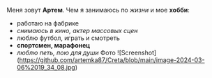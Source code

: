 Меня зовут **Артем**. Чем я занимаюсь по *жизни* и мое **хобби**:
- работаю на фабрике
- *снимаюсь в кино, актер массовых сцен*
- люблю футбол, играть и смотреть
- **спортсмен, марафонец**
- *люблю петь, пою для души*
  Фото
  ![Screenshot]
  (https://github.com/artemka87/Creta/blob/main/image-2024-03-06%2019_34_08.jpg)
